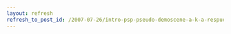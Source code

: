 ```yaml
---
layout: refresh
refresh_to_post_id: /2007-07-26/intro-psp-pseudo-demoscene-a-k-a-respuesta-a-nuestro-int-0
---
```

